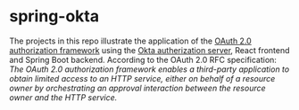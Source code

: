 # spring-okta
The projects in this repo illustrate the application of the [OAuth 2.0 authorization framework](https://www.rfc-editor.org/rfc/rfc6749) using the [Okta autherization server](https://developer.okta.com/docs/concepts/auth-servers/), React frontend and Spring Boot backend.
According to the OAuth 2.0 RFC specification:
*The OAuth 2.0 authorization framework enables a third-party application to obtain limited access to an HTTP service, either on behalf of a resource owner by orchestrating an approval interaction between the resource owner and the HTTP service.*
